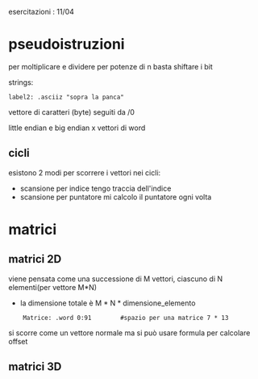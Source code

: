 esercitazioni : 
11/04

# pseudoistruzioni

per moltiplicare e dividere per potenze di n basta shiftare i bit

strings: 
```armasm
label2: .asciiz "sopra la panca"
```
vettore di caratteri (byte) seguiti da /0

little endian e big endian x vettori di word

## cicli
esistono 2 modi per scorrere i vettori nei cicli:
- scansione per indice
	tengo traccia dell'indice
- scansione per puntatore
	mi calcolo il puntatore ogni volta

# matrici 
## matrici 2D
viene pensata come una successione di M vettori, ciascuno di N elementi(per vettore M*N)
- la dimensione totale è M * N * dimensione_elemento
```àrmasm
	Matrice: .word 0:91        #spazio per una matrice 7 * 13
```
si scorre come un vettore normale  ma si può usare formula per calcolare offset

## matrici 3D